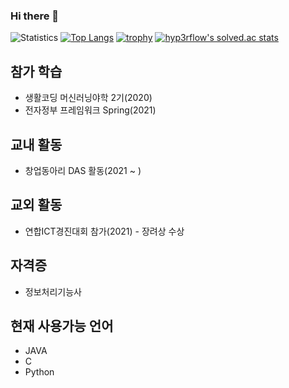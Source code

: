 ### Hi there 👋
![Statistics](https://github-readme-stats.vercel.app/api?username=BGH0827&show_icons=true)
[![Top Langs](https://github-readme-stats.vercel.app/api/top-langs/?username=BGH0827&layout=compact&langs_count=8)](https://github.com/anuraghazra/github-readme-stats)
[![trophy](https://github-profile-trophy.vercel.app/?username=BGH0827&theme=chalk&row=1&column=7)](https://github.com/ryo-ma/github-profile-trophy)
[![hyp3rflow's solved.ac stats](https://github-readme-solvedac.hyp3rflow.vercel.app/api/?handle=pedov46)](https://solved.ac/profile/pedov46)

## 참가 학습
- 생활코딩 머신러닝야학 2기(2020)
- 전자정부 프레임워크 Spring(2021)

## 교내 활동
- 창업동아리 DAS 활동(2021 ~ )

## 교외 활동
- 연합ICT경진대회 참가(2021) - 장려상 수상

## 자격증
- 정보처리기능사

## 현재 사용가능 언어
- JAVA
- C
- Python
<!--
**BGH0827/BGH0827** is a ✨ _special_ ✨ repository because its `README.md` (this file) appears on your GitHub profile.

